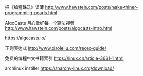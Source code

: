 把《编程珠玑》读薄
http://www.hawstein.com/posts/make-thiner-programming-pearls.html

AlgoCasts 用心做好每一个算法视频
http://www.hawstein.com/posts/algocasts-intro.html

https://algocasts.io/

正则表达式
http://www.xiaoleilu.com/regex-guide/


免费的编程中文书籍索引
https://linux.cn/article-3661-1.html


archlinux instiller
https://anarchy-linux.org/download/

